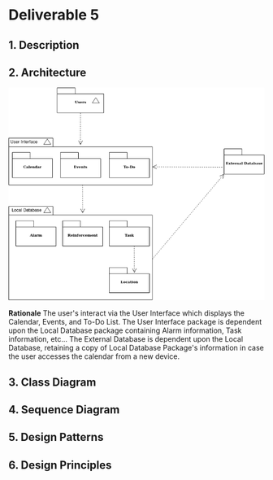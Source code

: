 # Deliverable 5

## 1. Description

## 2. Architecture
![Image of Package UML Diagram](https://raw.githubusercontent.com/Carhn/PlanItOut/Dev/Deliverables/Deliverable_Images/D5_Package_UML.png)

**Rationale**
The user's interact via the User Interface which displays the Calendar, Events, and To-Do List.  The User Interface package is dependent upon
the Local Database package containing Alarm information, Task information, etc... The External Database is dependent upon the Local Database,
retaining a copy of Local Database Package's information in case the user accesses the calendar from a new device.
 
## 3. Class Diagram

## 4. Sequence Diagram

## 5. Design Patterns

## 6. Design Principles
